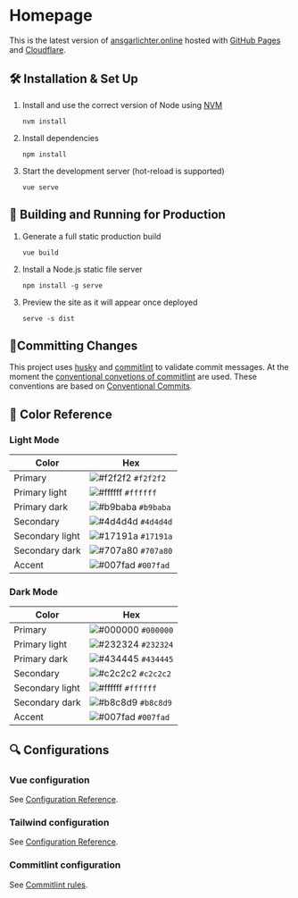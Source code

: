 # Homepage
This is the latest version of [ansgarlichter.online](https://ansgarlichter.online) hosted with [GitHub Pages](https://pages.github.com/) and [Cloudflare](https://www.cloudflare.com/).

## 🛠 Installation & Set Up

1. Install and use the correct version of Node using [NVM](https://github.com/nvm-sh/nvm)

   ```
   nvm install
   ```
2. Install dependencies

   ```
   npm install
   ```

3. Start the development server (hot-reload is supported)

   ```
   vue serve
   ```

## 🚀 Building and Running for Production

1. Generate a full static production build

   ```
   vue build
   ```

2. Install a Node.js static file server
   
   ```
   npm install -g serve
   ```
  
3. Preview the site as it will appear once deployed

   ```
   serve -s dist
   ```

## 📜Committing Changes
This project uses [husky](https://typicode.github.io/husky/#/) and [commitlint](https://commitlint.js.org/#/) to validate commit messages.
At the moment the [conventional convetions of commitlint](https://github.com/conventional-changelog/commitlint/tree/master/@commitlint/config-conventional) are used. These conventions are based on [Conventional Commits](https://github.com/conventional-changelog/commitlint/tree/master/@commitlint/config-conventional).

## 🎨 Color Reference

### Light Mode

| Color           | Hex                                                                |
| --------------- | ------------------------------------------------------------------ |
| Primary         | ![#f2f2f2](https://via.placeholder.com/15/f2f2f2/f2f2f2.png) `#f2f2f2` |
| Primary light   | ![#ffffff](https://via.placeholder.com/15/ffffff/ffffff.png) `#ffffff` |
| Primary dark    | ![#b9baba](https://via.placeholder.com/15/b9baba/b9baba.pmg) `#b9baba` |
| Secondary       | ![#4d4d4d](https://via.placeholder.com/15/4d4d4d/4d4d4d.png) `#4d4d4d` |
| Secondary light | ![#17191a](https://via.placeholder.com/15/17191a/17191a.png) `#17191a` |
| Secondary dark  | ![#707a80](https://via.placeholder.com/15/707a80/707a80.png) `#707a80` |
| Accent          | ![#007fad](https://via.placeholder.com/15/007fad/007fad.png) `#007fad` |

### Dark Mode

| Color           | Hex                                                                |
| --------------- | ------------------------------------------------------------------ |
| Primary         | ![#000000](https://via.placeholder.com/15/000000/000000.png) `#000000` |
| Primary light   | ![#232324](https://via.placeholder.com/15/232324/232324.png) `#232324` |
| Primary dark    | ![#434445](https://via.placeholder.com/15/434445/434445.png) `#434445` |
| Secondary       | ![#c2c2c2](https://via.placeholder.com/15/c2c2c2/c2c2c2.png) `#c2c2c2` |
| Secondary light | ![#ffffff](https://via.placeholder.com/15/ffffff/ffffff.png) `#ffffff` |
| Secondary dark  | ![#b8c8d9](https://via.placeholder.com/15/b8c8d9/b8c8d9.png) `#b8c8d9` |
| Accent          | ![#007fad](https://via.placeholder.com/15/007fad/007fad.png) `#007fad` |


## 🔍 Configurations
### Vue configuration
See [Configuration Reference](https://cli.vuejs.org/config/).

### Tailwind configuration
See [Configuration Reference](https://tailwindcss.com/docs/configuration).

### Commitlint configuration
See [Commitlint rules](https://commitlint.js.org/#/reference-rules).
